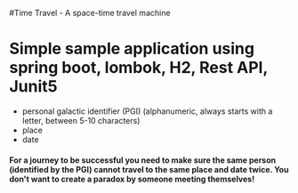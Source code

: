 

#Time Travel - A space-time travel machine
# Simple sample application using spring boot, lombok, H2, Rest API, Junit5

- personal galactic identifier (PGI) (alphanumeric, always starts with a letter, between
5-10 characters)
- place
- date

#### For a journey to be successful you need to make sure the same person (identified by the PGI) cannot travel to the same place and date twice. You don't want to create a paradox by someone meeting themselves!